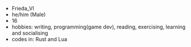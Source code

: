 - Frieda_VI
- he/him (Male)
- 16
- hobbies: writing, programming(game dev), reading, exercising, learning and socialising
- codes in: Rust and Lua